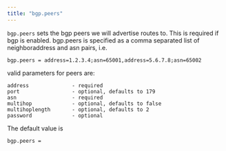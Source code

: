 ```yaml
---
title: "bgp.peers"
---
```


`bgp.peers` sets the bgp peers we will advertise routes to.  This is required if bgp is enabled.
bgp.peers is specified as a comma separated list of neighboraddress and asn pairs, i.e.

    bgp.peers = address=1.2.3.4;asn=65001,address=5.6.7.8;asn=65002

valid parameters for peers are:
 
    address              - required
    port                 - optional, defaults to 179
    asn                  - required
    multihop             - optional, defaults to false
    multihoplength       - optional, defaults to 2
    password             - optional

The default value is

	bgp.peers =

